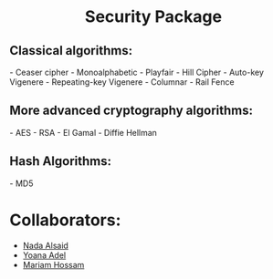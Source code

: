 <h1 align = "center">Security Package</h1>

<h2 >Classical algorithms:</h2>
 - Ceaser cipher
 - Monoalphabetic
 - Playfair
 - Hill Cipher
 - Auto-key Vigenere
 - Repeating-key Vigenere
 - Columnar
 - Rail Fence

<h2>More advanced cryptography algorithms:</h2>
 - AES
 - RSA
 - El Gamal
 - Diffie Hellman
 
<h2> Hash Algorithms:</h2>
 - MD5
 
# Collaborators:
- <a href="https://github.com/NadaAlsaid">Nada Alsaid</a><br>
- <a href="https://github.com/anna-adel">Yoana Adel</a><br>
- <a href="https://github.com/maHossam9">Mariam Hossam</a><br>
